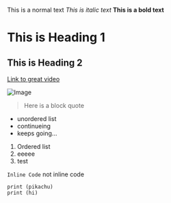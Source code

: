 This is a normal text
*This is italic text*
**This is a bold text**
# This is Heading 1
## This is Heading 2

[Link to great video](https://www.youtube.com/watch?v=J_8mdH20qTQ)

![Image](https://cdn.pixabay.com/photo/2014/11/30/14/11/cat-551554_1280.jpg)

> Here is a block quote

* unordered list
* continueing
* keeps going...

1. Ordered list
2. eeeee
3. test

`Inline Code` not inline code

```
print (pikachu)
print (hi)
```

